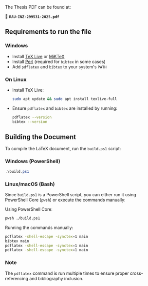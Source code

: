 The Thesis PDF can be found at:

📄 **`RAU-INZ-299531-2025.pdf`**

## Requirements to run the file

### Windows
- Install [TeX Live](https://www.tug.org/texlive/) or [MiKTeX](https://miktex.org/)
- Install [Perl](https://strawberryperl.com/) (required for `bibtex` in some cases)
- Add `pdflatex` and `bibtex` to your system's `PATH`

### On Linux
- Install TeX Live:
  ```bash
  sudo apt update && sudo apt install texlive-full
  ```
- Ensure `pdflatex` and `bibtex` are installed by running:
  ```bash
  pdflatex --version
  bibtex --version
  ```

## Building the Document

To compile the LaTeX document, run the `build.ps1` script:

### Windows (PowerShell)
```powershell
.\build.ps1
```

### Linux/macOS (Bash)
Since `build.ps1` is a PowerShell script, you can either run it using PowerShell Core (`pwsh`) or execute the commands manually:

Using PowerShell Core:
```bash
pwsh ./build.ps1
```

Running the commands manually:
```bash
pdflatex -shell-escape -synctex=1 main
bibtex main
pdflatex -shell-escape -synctex=1 main
pdflatex -shell-escape -synctex=1 main
```

### Note
The `pdflatex` command is run multiple times to ensure proper cross-referencing and bibliography inclusion.
